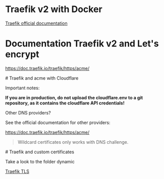 # Traefik v2 with Docker

[Traefik official documentation](https://doc.traefik.io/traefik/)

# Documentation Traefik v2 and Let's encrypt

https://doc.traefik.io/traefik/https/acme/

# Traefik and acme with Cloudflare

Important notes:

**If you are in production, do not upload the cloudflare.env to a git repository, as it contains the cloudflare API credentials!**

Other DNS providers?

See the official documentation for other providers:

https://doc.traefik.io/traefik/https/acme/

> Wildcard certificates only works with DNS challenge.

# Traefik and custom certificates

Take a look to the folder dynamic

[Traefik TLS](https://doc.traefik.io/traefik/https/tls/)